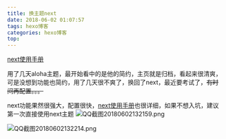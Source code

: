 ```yaml
---
title: 换主题next
date: 2018-06-02 01:07:57
tags: hexo博客
categories: hexo博客
top:
---
```

[next使用手册](https://theme-next.iissnan.com/)

用了几天aloha主题，最开始看中的是他的简约，主页就是归档，看起来很清爽，可是没想到功能也简约，用了几天很不爽了，换回了next，最近要考试了，~~有时间再配置。。。~~

next功能果然很强大，配置很快，[next使用手册](http://theme-next.iissnan.com/)也很详细，如果不想入坑，建议第一次直接使用next主题
![QQ截图20180602132159.png](https://upload-images.jianshu.io/upload_images/12444331-90d68767c9e07f11.png?imageMogr2/auto-orient/strip%7CimageView2/2/w/1240)

![QQ截图20180602132214.png](https://upload-images.jianshu.io/upload_images/12444331-10a42ec26a81c49a.png?imageMogr2/auto-orient/strip%7CimageView2/2/w/1240)
